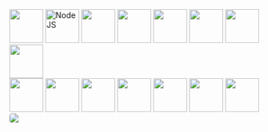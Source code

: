 <!--
- 👋 Hi, I’m Evan, a fullstack developer working out of New York City
- 👀 I’m interested in building projects and community
- 💞️ I’m looking to collaborate on fun and original web apps
- 🐷 View my portfolio at [evanryan.dev](https://evanryan.dev)
- 📫 Reach me on [LinkedIn](https://www.linkedin.com/in/evan-ryan-dev/), or evan Ⓐ evanryan • dev
-->

<!---
evanhundred/evanhundred is a ✨ special ✨ repository because its `README.md` (this file) appears on your GitHub profile.
You can click the Preview link to take a look at your changes.
--->

<!---
TODO: detect presence of light or dark mode, and display badge with appropriate color scheme
--->

<div>
  <img src="https://cdn.jsdelivr.net/gh/devicons/devicon/icons/javascript/javascript-original.svg" width="60" />
  <img src="https://cdn.jsdelivr.net/gh/devicons/devicon/icons/nodejs/nodejs-original.svg" alt="NodeJS" width="60" />
  <img src="https://cdn.jsdelivr.net/gh/devicons/devicon/icons/postgresql/postgresql-original.svg" width="60" />
  <img src="https://cdn.jsdelivr.net/gh/devicons/devicon/icons/ruby/ruby-original.svg" width="60"/>
  <img src="https://cdn.jsdelivr.net/gh/devicons/devicon/icons/rails/rails-original-wordmark.svg" width="60" />
  <img src="https://cdn.jsdelivr.net/gh/devicons/devicon/icons/react/react-original.svg" width="60"/>
  <img src="https://cdn.jsdelivr.net/gh/devicons/devicon/icons/redux/redux-original.svg" width="60"/>
  <img src="https://cdn.jsdelivr.net/gh/devicons/devicon/icons/mongodb/mongodb-original.svg" width="60"/>
</div>
<div>
  <img src="https://cdn.jsdelivr.net/gh/devicons/devicon/icons/amazonwebservices/amazonwebservices-original.svg" width="60"/>
  <img src="https://cdn.jsdelivr.net/gh/devicons/devicon/icons/html5/html5-original.svg" width="60"/>
  <img src="https://cdn.jsdelivr.net/gh/devicons/devicon/icons/css3/css3-original.svg" width="60"/>
  <img src="https://cdn.jsdelivr.net/gh/devicons/devicon/icons/sass/sass-original.svg" width="60"/>
  <img src="https://cdn.jsdelivr.net/gh/devicons/devicon/icons/git/git-original.svg" width="60"/>
  <img src="https://cdn.jsdelivr.net/gh/devicons/devicon/icons/docker/docker-original.svg" width="60"/>
  <img src="https://cdn.jsdelivr.net/gh/devicons/devicon/icons/bash/bash-original.svg" width="60"/>
</div>
<!--
<figure><img style="border-radius:4px;width:500px" src="https://wakatime.com/share/@0dd08ff7-b57e-4827-bdfc-279693df8d92/14ed1254-1eb8-4fc3-aa2b-59a4ac2446d2.svg"></img></figure>
-->
<div style="border-radius:4px;width:500px;overflow:hidden">
<a href="https://wakatime.com"><img  src="https://wakatime.com/share/@evan100/7c453842-5986-41ce-bf2a-678ed31bbe25.png" /></a>
</div>
<!---
`(e) 050123`
--->
